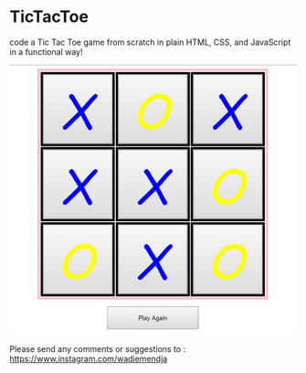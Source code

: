 # TicTacToe
code a Tic Tac Toe game from scratch in plain HTML, CSS, and JavaScript in a functional way!

![alt text](xo.JPG)

Please send any comments or suggestions to : https://www.instagram.com/wadiemendja

